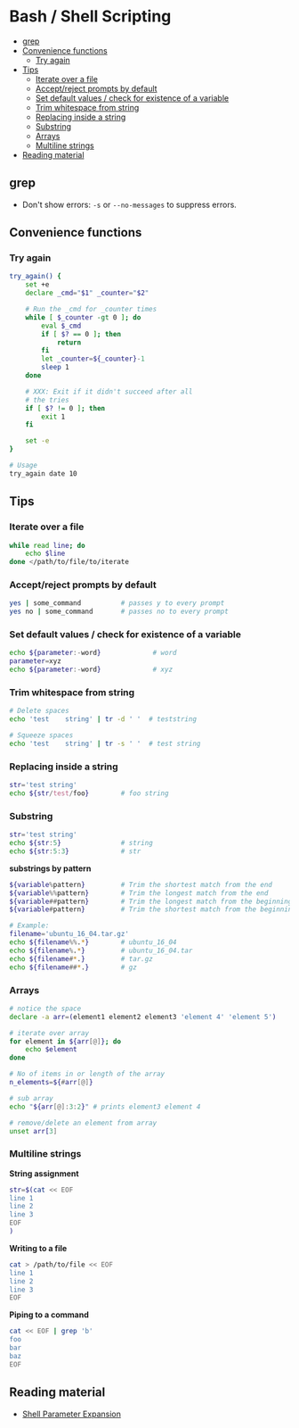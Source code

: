 # Bash / Shell Scripting

<!-- vim-markdown-toc GFM -->
* [grep](#grep)
* [Convenience functions](#convenience-functions)
    * [Try again](#try-again)
* [Tips](#tips)
    * [Iterate over a file](#iterate-over-a-file)
    * [Accept/reject prompts by default](#acceptreject-prompts-by-default)
    * [Set default values / check for existence of a variable](#set-default-values--check-for-existence-of-a-variable)
    * [Trim whitespace from string](#trim-whitespace-from-string)
    * [Replacing inside a string](#replacing-inside-a-string)
    * [Substring](#substring)
    * [Arrays](#arrays)
    * [Multiline strings](#multiline-strings)
* [Reading material](#reading-material)

<!-- vim-markdown-toc -->

## grep

- Don't show errors: `-s` or `--no-messages` to suppress errors.

## Convenience functions

### Try again

```bash
try_again() {
    set +e
    declare _cmd="$1" _counter="$2"

    # Run the _cmd for _counter times
    while [ $_counter -gt 0 ]; do
        eval $_cmd
        if [ $? == 0 ]; then
            return
        fi
        let _counter=${_counter}-1
        sleep 1
    done

    # XXX: Exit if it didn't succeed after all
    # the tries
    if [ $? != 0 ]; then
        exit 1
    fi

    set -e
}

# Usage
try_again date 10
```

## Tips

### Iterate over a file

```bash
while read line; do
    echo $line
done </path/to/file/to/iterate
```

### Accept/reject prompts by default

```bash
yes | some_command          # passes y to every prompt
yes no | some_command       # passes no to every prompt
```

### Set default values / check for existence of a variable

```bash
echo ${parameter:-word}             # word
parameter=xyz
echo ${parameter:-word}             # xyz
```

### Trim whitespace from string

```bash
# Delete spaces
echo 'test    string' | tr -d ' '  # teststring

# Squeeze spaces
echo 'test    string' | tr -s ' '  # test string
```

### Replacing inside a string

```bash
str='test string'
echo ${str/test/foo}        # foo string
```

### Substring

```bash
str='test string'
echo ${str:5}               # string
echo ${str:5:3}             # str
```

**substrings by pattern**

```bash
${variable%pattern}         # Trim the shortest match from the end
${variable%%pattern}        # Trim the longest match from the end
${variable##pattern}        # Trim the longest match from the beginning
${variable#pattern}         # Trim the shortest match from the beginning

# Example:
filename='ubuntu_16_04.tar.gz'
echo ${filename%%.*}        # ubuntu_16_04
echo ${filename%.*}         # ubuntu_16_04.tar
echo ${filename#*.}         # tar.gz
echo ${filename##*.}        # gz
```

### Arrays

```bash
# notice the space
declare -a arr=(element1 element2 element3 'element 4' 'element 5')

# iterate over array
for element in ${arr[@]}; do
    echo $element
done

# No of items in or length of the array
n_elements=${#arr[@]}

# sub array
echo "${arr[@]:3:2}" # prints element3 element 4

# remove/delete an element from array
unset arr[3]
```

### Multiline strings

**String assignment**

```bash
str=$(cat << EOF
line 1
line 2
line 3
EOF
)
```

**Writing to a file**

```bash
cat > /path/to/file << EOF
line 1
line 2
line 3
EOF
```

**Piping to a command**

```bash
cat << EOF | grep 'b'
foo
bar
baz
EOF
```

## Reading material

- [Shell Parameter Expansion](https://www.gnu.org/software/bash/manual/html_node/Shell-Parameter-Expansion.html#Shell-Parameter-Expansion)

